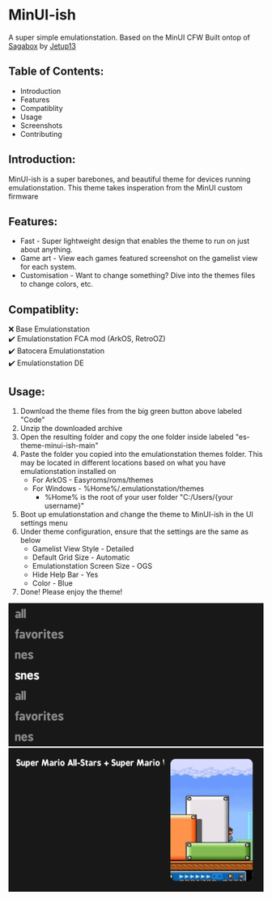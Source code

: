 # MinUI-ish
A super simple emulationstation. Based on the MinUI CFW
Built ontop of <a href="https://github.com/Jetup13/es-theme-sagabox">Sagabox</a> by <a href="https://github.com/Jetup13">Jetup13</a>

## Table of Contents:
- Introduction
- Features
- Compatiblity
- Usage
- Screenshots
- Contributing

## Introduction:
MinUI-ish is a super barebones, and beautiful theme for devices running emulationstation. This theme takes insperation from the MinUI custom firmware

## Features:
- Fast - Super lightweight design that enables the theme to run on just about anything.
- Game art - View each games featured screenshot on the gamelist view for each system.
- Customisation - Want to change something? Dive into the themes files to change colors, etc.

## Compatiblity:
:x: Base Emulationstation <br>
:heavy_check_mark: Emulationstation FCA mod (ArkOS, RetroOZ)<br>
:heavy_check_mark: Batocera Emulationstation<br>
:heavy_check_mark: Emulationstation DE<br>

## Usage:
1. Download the theme files from the big green button above labeled "Code"
2. Unzip the downloaded archive
3. Open the resulting folder and copy the one folder inside labeled "es-theme-minui-ish-main"
4. Paste the folder you copied into the emulationstation themes folder. This may be located in different locations based on what you have emulationstation installed on
   - For ArkOS - Easyroms/roms/themes
   - For Windows - %Home%/.emulationstation/themes
     - %Home% is the root of your user folder "C:/Users/{your username}"
5. Boot up emulationstation and change the theme to MinUI-ish in the UI settings menu
6. Under theme configuration, ensure that the settings are the same as below
   - Gamelist View Style - Detailed
   - Default Grid Size - Automatic
   - Emulationstation Screen Size - OGS
   - Hide Help Bar - Yes
   - Color - Blue
7. Done! Please enjoy the theme!

<img src="github/mainscreen.png">
<img src="github/gamelist.png">
